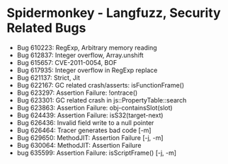 # Spidermonkey - Langfuzz, Security Related Bugs

* Bug 610223: RegExp, Arbitrary memory reading
* Bug 612837: Integer overflow, Array.unshift
* Bug 615657: CVE-2011-0054, BOF
* Bug 617935: Integer overflow in RegExp replace
* Bug 621137: Strict, Jit
* Bug 622167: GC related crash/asserts: isFunctionFrame()
* Bug 623297: Assertion Failure: !ontrace()
* Bug 623301: GC related crash in js::PropertyTable::search
* Bug 623863: Assertion Failure: obj-containsSlot(slot)
* Bug 624439: Assertion Failure: isS32(target-next)
* Bug 626436: Invalid field write to a null pointer
* Bug 626464: Tracer generates bad code [-m]
* Bug 629650: MethodJIT: Assertion Failure [-j, -m]
* Bug 630064: MethodJIT: Assertion Failure
* bug 635599: Assertion Failure: isScriptFrame() [-j, -m]
